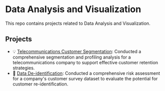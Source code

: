 # Data Analysis and Visualization  
This repo contains projects related to Data Analysis and Visualization.  
## Projects  
* 💡 [Telecommunications Customer Segmentation](https://github.com/adelinecasali4/Data-Analysis/tree/5b3f34b5a1002668c75feaa2455603961a64143d/Customer%20Segmentation): Conducted a comprehensive segmentation and profiling analysis for a telecommunications company to support effective customer retention strategies.  
* 🔎 [Data De-identification](https://github.com/adelinecasali4/Data-Analysis/tree/0b4aefecc34a033798817920ab2f627fff5fa4cc/Data%20De-identification): Conducted a comprehensive risk assessment for a company's customer survey dataset to evaluate the potential for customer re-identification.   
